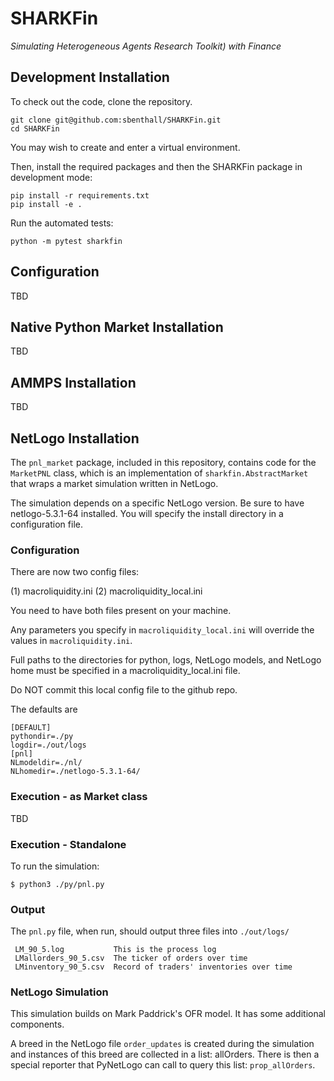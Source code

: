 # SHARKFin

_Simulating Heterogeneous Agents Research Toolkit) with Finance_

## Development Installation

To check out the code, clone the repository.

```
git clone git@github.com:sbenthall/SHARKFin.git
cd SHARKFin
```

You may wish to create and enter a virtual environment.

Then, install the required packages and then the SHARKFin package in development mode:

```
pip install -r requirements.txt
pip install -e .
```

Run the automated tests:

```
python -m pytest sharkfin
```

## Configuration

TBD


## Native Python Market Installation

TBD

## AMMPS Installation

TBD

## NetLogo Installation

The `pnl_market` package, included in this repository, contains code for
the `MarketPNL` class, which is an implementation of `sharkfin.AbstractMarket`
that wraps a market simulation written in NetLogo.

The simulation depends on a specific NetLogo version.
Be sure to have netlogo-5.3.1-64 installed.
You will specify the install directory in a configuration
file.

### Configuration

There are now two config files:

 (1) macroliquidity.ini
 (2) macroliquidity_local.ini

You need to have both files present on your machine.

Any parameters you specify in `macroliquidity_local.ini`
will override the values in `macroliquidity.ini`.

Full paths to the directories for python, logs,
NetLogo models, and NetLogo home must be specified in
a macroliquidity_local.ini file.

Do NOT commit this local config file to the github repo.

The defaults are

```
[DEFAULT]
pythondir=./py
logdir=./out/logs
[pnl]
NLmodeldir=./nl/
NLhomedir=./netlogo-5.3.1-64/
```

### Execution - as Market class

TBD

### Execution - Standalone

To run the simulation:

```
$ python3 ./py/pnl.py
```

### Output

The `pnl.py` file, when run, should output three files
into `./out/logs/`

```
 LM_90_5.log           This is the process log
 LMallorders_90_5.csv  The ticker of orders over time
 LMinventory_90_5.csv  Record of traders' inventories over time
 ```

### NetLogo Simulation

This simulation builds on Mark Paddrick's OFR model.
It has some additional components.

A breed in the NetLogo file `order_updates` is
created during the simulation and instances of this
breed are collected in a list: allOrders.
There is then a special reporter that PyNetLogo
can call to query this list: `prop_allOrders`.

